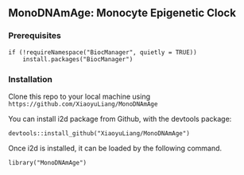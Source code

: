 ## MonoDNAmAge: Monocyte Epigenetic Clock

### Prerequisites
```
if (!requireNamespace("BiocManager", quietly = TRUE))
    install.packages("BiocManager")
```

### Installation
Clone this repo to your local machine using `https://github.com/XiaoyuLiang/MonoDNAmAge`

You can install i2d package from Github, with the devtools package:
```
devtools::install_github("XiaoyuLiang/MonoDNAmAge")
```
Once i2d is installed, it can be loaded by the following command.
```
library("MonoDNAmAge")
```

